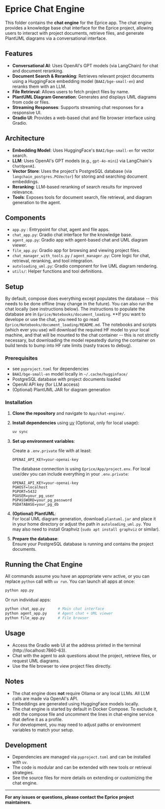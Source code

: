 # Eprice Chat Engine

This folder contains the **chat engine** for the Eprice app. The chat engine provides a knowledge base chat interface for the Eprice project, allowing users to interact with project documents, retrieve files, and generate PlantUML diagrams via a conversational interface.

## Features

- **Conversational AI**: Uses OpenAI's GPT models (via LangChain) for chat and document reranking.
- **Document Search & Reranking**: Retrieves relevant project documents using a HuggingFace embedding model (`BAAI/bge-small-en`) and reranks them with an LLM.
- **File Retrieval**: Allows users to fetch project files by name.
- **PlantUML Diagram Generation**: Generates and displays UML diagrams from code or files.
- **Streaming Responses**: Supports streaming chat responses for a responsive UI.
- **Gradio UI**: Provides a web-based chat and file browser interface using Gradio.

## Architecture

- **Embedding Model**: Uses HuggingFace's `BAAI/bge-small-en` for vector search.
- **LLM**: Uses OpenAI's GPT models (e.g., `gpt-4o-mini`) via LangChain's `ChatOpenAI`.
- **Vector Store**: Uses the project's PostgreSQL database (via `langchain_postgres.PGVector`) for storing and searching document embeddings.
- **Reranking**: LLM-based reranking of search results for improved relevance.
- **Tools**: Exposes tools for document search, file retrieval, and diagram generation to the agent.

## Components

- `app.py` : Entrypoint for chat, agent and file apps.
- `chat_app.py`: Gradio chat interface for the knowledge base.
- `agent_app.py`: Gradio app with agent-based chat and UML diagram viewer.
- `file_app.py`: Gradio app for browsing and viewing project files.
- `chat_manager_with_tools.py` / `agent_manager.py`: Core logic for chat, retrieval, reranking, and tool integration.
- `autoloading_uml.py`: Gradio component for live UML diagram rendering.
- `utils/`: Helper functions and tool definitions.

## Setup

By default, compose does everything except populates the database -- this needs to be done offline (may change in the future). You can also run the chat locally (see instructions below). The instructions to populate the database are in `Eprice/Notebooks/document_loading`. **If you want to develope or use the chat, you need to go read `Eprice/Notebooks/document_loading/README.md`. The notebooks and scripts (which ever you use) will download the required HF model to your local machine, and that will be mounted to the chat container -- this is not strictly necessary, but downloading the model repeatedly during the container on build tends to bump into HF rate limits (nasty traces to debug).

### Prerequisites

- see `pyproject.toml` for dependencies
- `BAAI/bge-small-en` model locally in `~/.cache/hugginface/`
- PostgreSQL database with project documents loaded
- OpenAI API key (for LLM access)
- (Optional) PlantUML JAR for diagram generation

### Installation

1. **Clone the repository** and navigate to `App/chat-engine/`.

2. **Install dependencies** using [uv](https://github.com/astral-sh/uv) (Optional, only for local usage):

   ```bash
   uv sync
   ```

3. **Set up environment variables**:

   Create a `.env.private` file with at least:

   ```
   OPENAI_API_KEY=your-openai-key
   ```

   The database connection is using `Eprice/App/project.env`. For local use/dev you can include everything in your `.env.private`:

   ```
   OPENAI_API_KEY=your-openai-key
   PGHOST=localhost
   PGPORT=5432
   PGUSER=your_pg_user
   PGPASSWORD=your_pg_password
   PGDATABASE=your_pg_db
   ```

4. **(Optional) PlantUML**:  
   For local UML diagram generation, download `plantuml.jar` and place it in your home directory or adjust the path in `autoloading_uml.py`. You may also need to install Graphviz (`sudo apt install graphviz` or similar).

5. **Prepare the database**:  
   Ensure your PostgreSQL database is running and contains the project documents.

## Running the Chat Engine

All commands assume you have an appropriate venv active, or you can replace `python` call with `uv run`. You can launch all apps at once:

```bash
python app.py
```

Or run individual apps:

```bash
python chat_app.py      # Main chat interface
python agent_app.py     # Agent chat + UML viewer
python file_app.py      # File browser
```

## Usage

- Access the Gradio web UI at the address printed in the terminal (http://localhost:7860-63).
- Chat with the agent to ask questions about the project, retrieve files, or request UML diagrams.
- Use the file browser to view project files directly.

## Notes

- The chat engine does **not** require Ollama or any local LLMs. All LLM calls are made via OpenAI's API.
- Embeddings are generated using HuggingFace models locally.
- The chat engine is started by default in Docker Compose. To exclude it, edit the compose file and uncomment the lines in chat-engine service that define it as a profile.
- For development, you may need to adjust paths or environment variables to match your setup.

## Development

- Dependencies are managed via `pyproject.toml` and can be installed with `uv`.
- The code is modular and can be extended with new tools or retrieval strategies.
- See the source files for more details on extending or customizing the chat engine.

---

**For any issues or questions, please contact the Eprice project maintainers.**